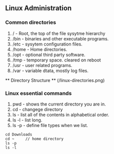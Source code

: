 ## Linux Administration

### Common directories

1. / - Root, the top of the file sysytme hierarchy
2. /bin - binaries and other executable programs.
3. /etc - sysytem configuration files.
4. /home - Home directories.
5. /opt - optional third party software.
6. /tmp - temporary space. cleared on reboot
7. /usr - user related programs.
8. /var - variable dtata, mostly log files.

** Directory Structure **
(/linux-directories.png)

### Linux essential commands

1. pwd - shows the current directory you are in.
2. cd - changege directory
3. ls - list all of the contents in alphabetical order.
4. ls -l  - list long.
5. ls -p  - define file types when we list.

```
cd Downloads
cd ~     // home directory
ls -p
ls -l

```